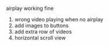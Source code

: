airplay working fine
1. wrong video playing when no airplay
2. add images to buttons
3. add extra row of videos
4. horizontal scroll view
